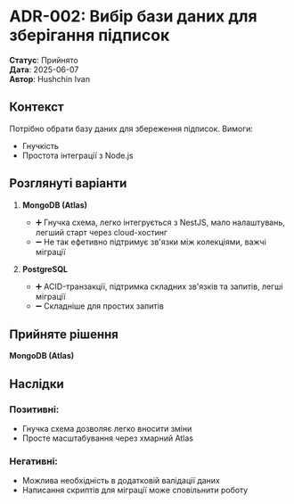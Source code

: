 # **ADR-002: Вибір бази даних для зберігання підписок**

**Статус**: Прийнято\
**Дата**: 2025-06-07\
**Автор**: Hushchin Ivan

## Контекст
Потрібно обрати базу даних для збереження підписок. Вимоги:
- Гнучкість
- Простота інтеграції з Node.js

## Розглянуті варіанти

1. **MongoDB (Atlas)**
   - ➕ Гнучка схема, легко інтегрується з NestJS, мало налаштувань, легший старт через cloud-хостинг
   - ➖ Не так ефетивно підтримує зв'язки між колекціями, важчі міграції

2. **PostgreSQL**
   - ➕ ACID-транзакції, підтримка складних зв'язків та запитів, легші міграції
   - ➖ Складніше для простих запитів

## **Прийняте рішення**
**MongoDB (Atlas)**

## Наслідки

### Позитивні:
- Гнучка схема дозволяє легко вносити зміни
- Просте масштабування через хмарний Atlas

### Негативні:
- Можлива необхідність в додатковій валідації даних
- Написання скриптів для міграції може сповільнити роботу